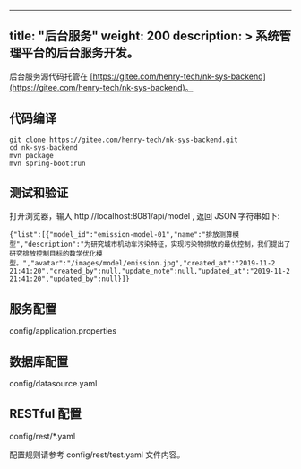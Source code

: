 
---
title: "后台服务"
weight: 200
description: >
  系统管理平台的后台服务开发。
---

后台服务源代码托管在 [https://gitee.com/henry-tech/nk-sys-backend](https://gitee.com/henry-tech/nk-sys-backend)。

## 代码编译

    git clone https://gitee.com/henry-tech/nk-sys-backend.git
    cd nk-sys-backend
    mvn package
    mvn spring-boot:run

## 测试和验证

打开浏览器，输入 http://localhost:8081/api/model
, 返回 JSON 字符串如下:

    {"list":[{"model_id":"emission-model-01","name":"排放测算模型","description":"为研究城市机动车污染特征，实现污染物排放的最优控制，我们提出了研究排放控制目标的数学优化模型。","avatar":"/images/model/emission.jpg","created_at":"2019-11-2 21:41:20","created_by":null,"update_note":null,"updated_at":"2019-11-2 21:41:20","updated_by":null}]}


## 服务配置

config/application.properties

## 数据库配置

config/datasource.yaml

## RESTful 配置

config/rest/*.yaml

配置规则请参考 config/rest/test.yaml 文件内容。
